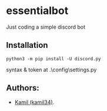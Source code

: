 # essentialbot
 Just coding a simple discord bot
## Installation
```
python3 -m pip install -U discord.py
```
syntax & token at .\config\settings.py

## Authors:
- [Kamil (kamil34)](https://github.com/kamil34).
